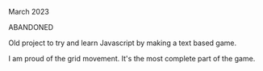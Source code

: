March 2023

ABANDONED

Old project to try and learn Javascript by making a text based game.

I am proud of the grid movement. It's the most complete part of the game.
